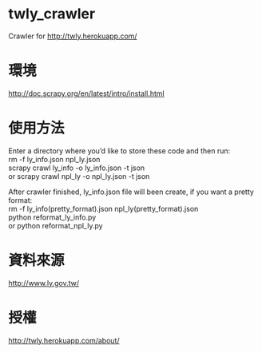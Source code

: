 twly_crawler
==========

Crawler for http://twly.herokuapp.com/

環境
======
http://doc.scrapy.org/en/latest/intro/install.html      

使用方法
======
Enter a directory where you’d like to store these code and then run:        
rm -f ly_info.json npl_ly.json     
scrapy crawl ly_info -o ly_info.json -t json        
or
scrapy crawl npl_ly -o npl_ly.json -t json        
        
After crawler finished, ly_info.json file will been create, if you want a pretty format:        
rm -f ly_info(pretty_format).json npl_ly(pretty_format).json      
python reformat_ly_info.py      
or
python reformat_npl_ly.py      

資料來源
======
http://www.ly.gov.tw/

授權
======
http://twly.herokuapp.com/about/
